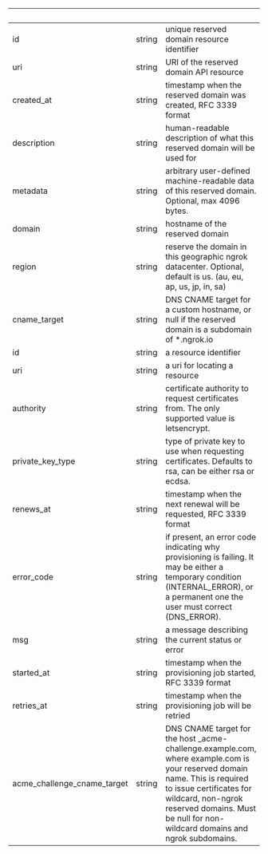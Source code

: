 <!-- Code generated for API Clients. DO NOT EDIT. -->

| &nbsp; | &nbsp; | &nbsp; |
|---|---|---|
| id | string | unique reserved domain resource identifier |
| uri | string | URI of the reserved domain API resource |
| created_at | string | timestamp when the reserved domain was created, RFC 3339 format |
| description | string | human-readable description of what this reserved domain will be used for |
| metadata | string | arbitrary user-defined machine-readable data of this reserved domain. Optional, max 4096 bytes. |
| domain | string | hostname of the reserved domain |
| region | string | reserve the domain in this geographic ngrok datacenter. Optional, default is us. (au, eu, ap, us, jp, in, sa) |
| cname_target | string | DNS CNAME target for a custom hostname, or null if the reserved domain is a subdomain of *.ngrok.io |
| id | string | a resource identifier |
| uri | string | a uri for locating a resource |
| authority | string | certificate authority to request certificates from. The only supported value is letsencrypt. |
| private_key_type | string | type of private key to use when requesting certificates. Defaults to rsa, can be either rsa or ecdsa. |
| renews_at | string | timestamp when the next renewal will be requested, RFC 3339 format |
| error_code | string | if present, an error code indicating why provisioning is failing. It may be either a temporary condition (INTERNAL_ERROR), or a permanent one the user must correct (DNS_ERROR). |
| msg | string | a message describing the current status or error |
| started_at | string | timestamp when the provisioning job started, RFC 3339 format |
| retries_at | string | timestamp when the provisioning job will be retried |
| acme_challenge_cname_target | string | DNS CNAME target for the host _acme-challenge.example.com, where example.com is your reserved domain name. This is required to issue certificates for wildcard, non-ngrok reserved domains. Must be null for non-wildcard domains and ngrok subdomains. |